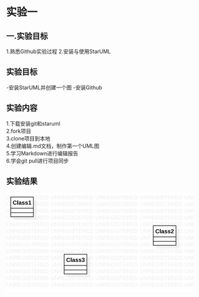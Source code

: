 # 实验一

## 一.实验目标

1.熟悉Github实验过程
2.安装与使用StarUML

## 实验目标

 -安装StarUML并创建一个图
 -安装Github

## 实验内容

1.下载安装git和staruml  
2.fork项目  
3.clone项目到本地  
4.创建编辑.md文档，制作第一个UML图  
5.学习Markdown进行编辑报告  
6.学会git pull进行项目同步

## 实验结果

![第一个UML图](./model1.jpg)
